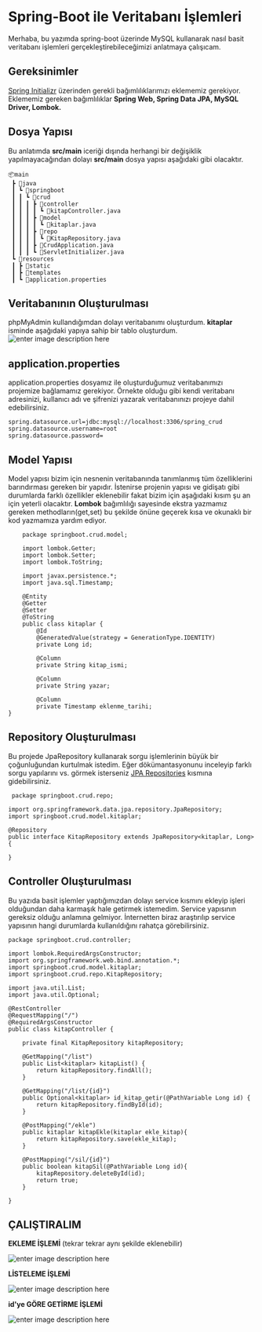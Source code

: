 # Spring-Boot ile Veritabanı İşlemleri

Merhaba, bu yazımda spring-boot üzerinde MySQL kullanarak nasıl basit veritabanı işlemleri gerçekleştirebileceğimizi anlatmaya çalışıcam.

## Gereksinimler
[Spring Initializr](https://start.spring.io/) üzerinden gerekli bağımlılıklarımızı eklememiz gerekiyor. Eklememiz gereken bağımlılıklar **Spring Web, Spring Data JPA, MySQL Driver, Lombok.** 


## Dosya Yapısı
Bu anlatımda **src/main** iceriği dışında herhangi bir değişiklik yapılmayacağından dolayı **src/main** dosya yapısı aşağıdaki gibi olacaktır. 

    📦main  
     ┣ 📂java  
     ┃ ┗ 📂springboot  
     ┃ ┃ ┗ 📂crud  
     ┃ ┃ ┃ ┣ 📂controller  
     ┃ ┃ ┃ ┃ ┗ 📜kitapController.java  
     ┃ ┃ ┃ ┣ 📂model  
     ┃ ┃ ┃ ┃ ┗ 📜kitaplar.java  
     ┃ ┃ ┃ ┣ 📂repo  
     ┃ ┃ ┃ ┃ ┗ 📜KitapRepository.java  
     ┃ ┃ ┃ ┣ 📜CrudApplication.java  
     ┃ ┃ ┃ ┗ 📜ServletInitializer.java  
     ┗ 📂resources  
     ┃ ┣ 📂static  
     ┃ ┣ 📂templates  
     ┃ ┗ 📜application.properties
			 
##  Veritabanının Oluşturulması
phpMyAdmin kullandığımdan dolayı veritabanımı oluşturdum. **kitaplar** isminde aşağıdaki yapıya sahip bir tablo oluşturdum.
![enter image description here](https://lh3.googleusercontent.com/XQdDoOTDI9GVYycU4yv2Mj0plkShA1HzOh39tZG2ZcHPx35lhKL28klB6Iv2jm6J2R4IaHVzhA6lKSN_gdKjEQ6FCvR7I43wCySTMWFOwwfTbwy3ilQAhx2m1qELHXn5VD0tL6iD-3W7-vA4s3pqfpWgCu4zku-HV9fbvdM-82Njz4_KunTCrLH17l1zzxByxVht2Or0-AMtCxOciFmg0sc_J53FMEnbBpoweq3tebxLZ4cmKPgyxBvxsOkttMQv8DEE-Iv_W3-L5DxuGE-Hw7O4n013Xv9XpEDxxZ3tPyaFC4xMWOBvaGQJGxfPwvC6t1IUVTselwW8z_JmWOjtgCcwRHtDUrLdY-IAGgdpZG-YbD7h7M8h2XcY10N0vcxoBOIXCgMXVPD-8fabPWTDpH_Ir4QxVe851ad4zrSuwTvA4ezjH9vdRuuRCbkGIDal1uVyTY46vhXXSc7xWJou8_AJEnu7FpP5VsQwmwhkd6IJJMr2rctzKDzqCBt6_iyQEXGxw4SNgd0htJ-ECcYKbYA13CuSvt8ZFB49NRug-0JMkD2Tu3-VMrSq509v6bGOK7J_1V0ewztuOV7zdwvX9Jy0UHlfBxP5oG5CcQsyZsOoTBKpFxUPCWaYSSdSjgSBvIOMEBVhEkKHLouWgXd1mz_m9p03NxW9MAdpI66Zuz5QSMfV-h25DMMEp02tGzeFcK02MOt45fVJ7NTwhbKUBXE=w990-h135-no?authuser=0)


## application.properties
application.properties dosyamız ile oluşturduğumuz veritabanımızı projemize bağlamamız gerekiyor. Örnekte olduğu gibi kendi veritabanı adresinizi, kullanıcı adı ve şifrenizi yazarak veritabanınızı projeye dahil edebilirsiniz.

    spring.datasource.url=jdbc:mysql://localhost:3306/spring_crud  
	spring.datasource.username=root  
	spring.datasource.password=

## Model Yapısı

Model yapısı bizim için nesnenin veritabanında tanımlanmış tüm özelliklerini barındırması gereken bir yapıdır. İstenirse projenin yapısı ve gidişatı gibi durumlarda farklı özellikler eklenebilir fakat bizim için aşağıdaki kısım şu an için yeterli olacaktır.
**Lombok** bağımlılığı sayesinde ekstra yazmamız gereken methodların(get,set) bu şekilde önüne geçerek kısa ve okunaklı bir kod yazmamıza yardım ediyor.

        package springboot.crud.model;  
      
	    import lombok.Getter;  
	    import lombok.Setter;  
	    import lombok.ToString;  	     
      
	    import javax.persistence.*;  
	    import java.sql.Timestamp;  
      
	    @Entity  
	    @Getter  
	    @Setter  
	    @ToString  
	    public class kitaplar {  
	        @Id  
		    @GeneratedValue(strategy = GenerationType.IDENTITY)  
	        private Long id;  
	      
	        @Column  
		    private String kitap_ismi;  
	      
	        @Column  
		    private String yazar;  
	      
	        @Column  
		    private Timestamp eklenme_tarihi;  
    }

## Repository Oluşturulması

Bu projede JpaRepository kullanarak sorgu işlemlerinin büyük bir çoğunluğundan kurtulmak istedim. Eğer dökümantasyonunu inceleyip farklı sorgu yapılarını vs. görmek isterseniz [JPA Repositories](https://docs.spring.io/spring-data/jpa/docs/1.5.0.RELEASE/reference/html/jpa.repositories.html) kısmına gidebilirsiniz.

   

     package springboot.crud.repo;  
      
    import org.springframework.data.jpa.repository.JpaRepository;       
    import springboot.crud.model.kitaplar;  
      
    @Repository  
    public interface KitapRepository extends JpaRepository<kitaplar, Long> {  
      
    }


## Controller Oluşturulması

Bu yazıda basit işlemler yaptığımızdan dolayı service kısmını ekleyip işleri olduğundan daha karmaşık hale getirmek istemedim. Service yapısının gereksiz olduğu anlamına gelmiyor. İnternetten biraz araştırılıp service yapısının hangi durumlarda kullanıldığını rahatça görebilirsiniz. 

    package springboot.crud.controller;  
      
    import lombok.RequiredArgsConstructor;  
    import org.springframework.web.bind.annotation.*;  
    import springboot.crud.model.kitaplar;  
    import springboot.crud.repo.KitapRepository;  
      
    import java.util.List;  
    import java.util.Optional;  
      
    @RestController  
    @RequestMapping("/")  
    @RequiredArgsConstructor  
    public class kitapController {  
      
        private final KitapRepository kitapRepository;  
      
        @GetMapping("/list")  
        public List<kitaplar> kitapList() {  
            return kitapRepository.findAll();  
        }  
      
        @GetMapping("/list/{id}")  
        public Optional<kitaplar> id_kitap_getir(@PathVariable Long id) {  
            return kitapRepository.findById(id);  
        }  
      
        @PostMapping("/ekle")  
        public kitaplar kitapEkle(kitaplar ekle_kitap){  
            return kitapRepository.save(ekle_kitap);  
        }  
      
        @PostMapping("/sil/{id}")  
        public boolean kitapSil(@PathVariable Long id){  
            kitapRepository.deleteById(id);  
            return true;  
        }  
      
    }

## ÇALIŞTIRALIM

**EKLEME İŞLEMİ** (tekrar tekrar aynı şekilde eklenebilir)

![enter image description here](https://lh3.googleusercontent.com/-MkLmVs19-YHiux3ZeZOLdDqoZqMH44Qb2ibtAaTLr6dx11KYbXYgnBcMHsQc5Y8ER1NCmkQ7ziZse4pdMGPoPxkhNKEtFhh64RbX_QqIU6y5yGytZonzDs3HtNrUR9Wzh2oYcmKurzZraT4Fn3VOs27101uCpAPOu4EDGU6-WLla0NDv84v8AL9gi2fD_jQ0XSwTKxECt2Mpl2Zs7OU77du99APqD3UPs7JjqTK5HqMOKvzcKazRf2uy1arLvPqfJqZx9_3ToCVxmdcLsnHBTTnIHIqlVjCO7FXFkpanl3s-zWoOfGmvNYWzBQuisLjFHuqXPm1hjO8n8XfLmifq3xgBmFTB0sGaBt36AMlY-fXY-dH8FOvSHTxbCXnlPEXRojeUtf3wJZy52dTOmDsQmflKWbpK1lKPIJ5o7ylB1lKOo0yRxrpPzwwn-aQz6mQvU0-UK73JC9Hm3tFtyK2WWM0Xa749LIhYDLfhPUK0m8kh5ibMOERxQreq_mPZZj9ks2p7gyvB8qq4KQE2kyQPbPQnR9-4Ah4bizUVgry64MJLSaE7J2LrItEDHF6rNr-_dvW5VLe_r4z3ssEMsLZPOlaUQVX5JQ0dPlNzva4fYC7TyjN1ErL1YUKlzeO2EjLPtms0h5oCY4Dt3wcKS6I-OttaXGaoCu_0oHaw67vfqhT9VPmMfjziRDFwk97U7_-0ujLey0KEf2Cne0ZZOqMNaI=w696-h493-no?authuser=0)


**LİSTELEME İŞLEMİ**

![enter image description here](https://lh3.googleusercontent.com/WUtKQ7NJc4yo1NO6WE57YpIdGsIgmbxKwgXFAmIf2bPYm75KOFAmkZHmUx2i65sU1FIX_V6E6hghawD964A4AAKY9hs5nh-kuDvCKcEU6y7rDlUQnAQ1HzQJduOXe0_PcSB2WOmXBd_b-DK3BbxGqYcvikway2QlTRbPppcgnWVMot-PgMocqr5h1at71NOYhoQs8SqrSWfPGtxSPebhbjtmFubrMBppZSyO3_R_v1sGDOWNBmPBBvPB6AhXJCwhRU9MW04TdGnT6C5MnVF66Ip5NltbUH4b5SVBW2JJmi--AsLOKmZZE9sN1C7atywdnyZxbltUUPv_MfRRMVgVOHk_jodib-CeQ4f4ZNFcGQfhag-mLL3Hn6IgRdJ3EjuC-CD1lcacmMlU2DEB3rJIVOWcGoNNpTEardzWGoGPeIt8oiNQoq6A6Lx4kHbVE57f4azqUW7J6YQdlwQ51z6kJzCBmOnW8fg45ZobwPngm_eBgTdiTJ_BmuzZAVXGF_MNuB_uDLP48Q2MXoL4Y3eohM_7DzDt-F7hbrkir5uYSDcFE0UGGW8qAboOShYWqshatC-lwfWRbDMJQS1KHAmB2jmDt91BFEBeS7ZFITjSfSDdo36Qk2z6Iv9nRXjjdLkFLfANv4jKYSk5FJXR36DDwEyAeayuYwUJ92D_uJOj9Eessxfy27eqIRIeyxMAw-VVQTBnGbdl7aMz2TwU-lNhcmQ=w560-h594-no?authuser=0)


**id'ye GÖRE GETİRME İŞLEMİ**

![enter image description here](https://lh3.googleusercontent.com/bSebdJQq8ywJvMxN8gYZh5Zj5_yxp2US9n1QY1kW3mPjw1tGwRyProRLgTXxvCniEnoiD0Hs_x5DmNWMWSRGCEBaxBsqXdTdCtyyUtCyclVDYLZLWPmL-4rf97FBxcCF-E-oVyQ4GuyVMaMzYV88tvTK-iAh0EfEB7wCgt3ghNuyntXZRpZrlr87xbKm4U7cFAXjWwguOMdkMIikkxRL4shXlVsXBV4QD6Ou3MsEM3Gx4s5oGht5H0Shpm48VdH-w29AerLtfz71UQUmQ0gAKLCpaIEU6pn-Z_YKlJYz_yzFHJN3xwlGMIAapS346UegNoLL4P-KGsXptgA2ogih5gIZULgA4RUXUPLoLNWav1OLsrxXzMI23v7bs0ww5FzAZXfc7-pYWFLc2EwspbGjAdl7-SS4KkZs4lLqDiehUPhbrfPhHtzDHt9GAl80lbq4T2Tpp0bWm6APbRxDROc51qDd_0OoDA3tF1-ZzLJrLJ5ModKE-ONZc5q5oo402-ipIVFfxNn2wNCw7Gq4VU2cnuTytMfxnVgFd4GjPw5Lme7Ait4hYpm9AtO_JkwyUT27zq82yaY67rYqcoPosAH3YE9XqZpdl8KCbSN0vT4x4pR62jDlN4dcBUvUH64VFh94XgioTpyT3KiZ9gzQtUNdFq6siwJrsrIRmwLUn6NGvOLJmW483R7gZiDGP50Q5iW_O_Su9S7ta96GtL42pu5-4AI=w474-h314-no?authuser=0)
